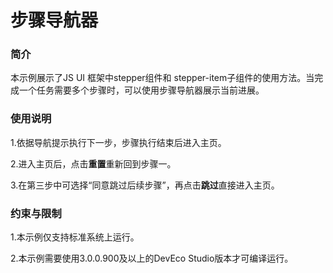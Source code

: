 # 步骤导航器<a name="ZH-CN_TOPIC_0000001133948524"></a>

### 简介<a name="section104mcpsimp"></a>

本示例展示了JS UI 框架中stepper组件和 stepper-item子组件的使用方法。当完成一个任务需要多个步骤时，可以使用步骤导航器展示当前进展。

### 使用说明<a name="section107mcpsimp"></a>

1.依据导航提示执行下一步，步骤执行结束后进入主页。

2.进入主页后，点击**重置**重新回到步骤一。

3.在第三步中可选择“同意跳过后续步骤”，再点击**跳过**直接进入主页。

### 约束与限制<a name="section112mcpsimp"></a>

1.本示例仅支持标准系统上运行。

2.本示例需要使用3.0.0.900及以上的DevEco Studio版本才可编译运行。


